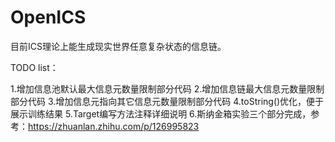 # OpenICS

目前ICS理论上能生成现实世界任意复杂状态的信息链。

TODO list：

1.增加信息池默认最大信息元数量限制部分代码
2.增加信息链最大信息元数量限制部分代码
3.增加信息元指向其它信息元数量限制部分代码
4.toString()优化，便于展示训练结果
5.Target编写方法注释详细说明
6.斯纳金箱实验三个部分完成，参考：https://zhuanlan.zhihu.com/p/126995823